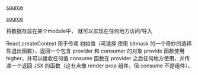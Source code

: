 [source](https://github.com/SangKa/react-in-patterns-cn/blob/master/code/new-context-api/src/Title.jsx)

[source](https://github.com/zhengyxchn/react-new-context-api-demo/blob/master/src/MyComponent.js)

将数据存放在某个module中， 就可以实现在任何地方访问/导入

React.createContext 用于传递 初始值（可选择 使用 bitmask 的一个奇妙的选择性退出函数），返回一个包含 provider 和 consumer 的对象
provide 函数使用 higher，并可以接收任何值
consume 函数在 provider 之后任何地方使用，并传递一个返回 JSX 的函数（这有点像 render prop 组件，但 consume 不是组件）。
